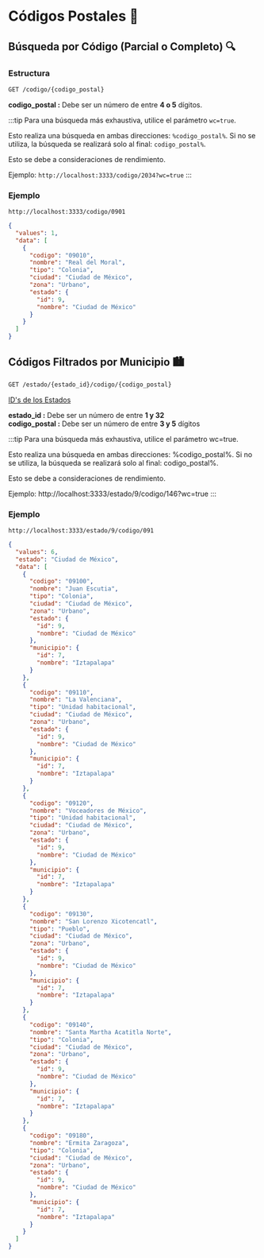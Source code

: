 # Códigos Postales 📮

## Búsqueda por Código (Parcial o Completo) 🔍

### Estructura

```BASH
GET /codigo/{codigo_postal}
```

**codigo_postal :** Debe ser un número de entre **4 o 5** dígitos.

:::tip
Para una búsqueda más exhaustiva, utilice el parámetro `wc=true`.

Esto realiza una búsqueda en ambas direcciones: `%codigo_postal%`.
Si no se utiliza, la búsqueda se realizará solo al final: `codigo_postal%`.

Esto se debe a consideraciones de rendimiento.

Ejemplo:
`http://localhost:3333/codigo/2034?wc=true`
:::

### Ejemplo
`http://localhost:3333/codigo/0901`

```json
{
  "values": 1,
  "data": [
    {
      "codigo": "09010",
      "nombre": "Real del Moral",
      "tipo": "Colonia",
      "ciudad": "Ciudad de México",
      "zona": "Urbano",
      "estado": {
        "id": 9,
        "nombre": "Ciudad de México"
      }
    }
  ]
}
```

## Códigos Filtrados por Municipio 🏙️

```bash
GET /estado/{estado_id}/codigo/{codigo_postal}
```

[ID's de los Estados ](/estados)

**estado_id :** Debe ser un número de entre **1 y 32**
<br>
**codigo_postal :** Debe ser un número de entre **3 y 5** dígitos


:::tip
Para una búsqueda más exhaustiva, utilice el parámetro wc=true.

Esto realiza una búsqueda en ambas direcciones: %codigo_postal%.
Si no se utiliza, la búsqueda se realizará solo al final: codigo_postal%.

Esto se debe a consideraciones de rendimiento.

Ejemplo:
http://localhost:3333/estado/9/codigo/146?wc=true
:::

### Ejemplo
`http://localhost:3333/estado/9/codigo/091`

```json
{
  "values": 6,
  "estado": "Ciudad de México",
  "data": [
    {
      "codigo": "09100",
      "nombre": "Juan Escutia",
      "tipo": "Colonia",
      "ciudad": "Ciudad de México",
      "zona": "Urbano",
      "estado": {
        "id": 9,
        "nombre": "Ciudad de México"
      },
      "municipio": {
        "id": 7,
        "nombre": "Iztapalapa"
      }
    },
    {
      "codigo": "09110",
      "nombre": "La Valenciana",
      "tipo": "Unidad habitacional",
      "ciudad": "Ciudad de México",
      "zona": "Urbano",
      "estado": {
        "id": 9,
        "nombre": "Ciudad de México"
      },
      "municipio": {
        "id": 7,
        "nombre": "Iztapalapa"
      }
    },
    {
      "codigo": "09120",
      "nombre": "Voceadores de México",
      "tipo": "Unidad habitacional",
      "ciudad": "Ciudad de México",
      "zona": "Urbano",
      "estado": {
        "id": 9,
        "nombre": "Ciudad de México"
      },
      "municipio": {
        "id": 7,
        "nombre": "Iztapalapa"
      }
    },
    {
      "codigo": "09130",
      "nombre": "San Lorenzo Xicotencatl",
      "tipo": "Pueblo",
      "ciudad": "Ciudad de México",
      "zona": "Urbano",
      "estado": {
        "id": 9,
        "nombre": "Ciudad de México"
      },
      "municipio": {
        "id": 7,
        "nombre": "Iztapalapa"
      }
    },
    {
      "codigo": "09140",
      "nombre": "Santa Martha Acatitla Norte",
      "tipo": "Colonia",
      "ciudad": "Ciudad de México",
      "zona": "Urbano",
      "estado": {
        "id": 9,
        "nombre": "Ciudad de México"
      },
      "municipio": {
        "id": 7,
        "nombre": "Iztapalapa"
      }
    },
    {
      "codigo": "09180",
      "nombre": "Ermita Zaragoza",
      "tipo": "Colonia",
      "ciudad": "Ciudad de México",
      "zona": "Urbano",
      "estado": {
        "id": 9,
        "nombre": "Ciudad de México"
      },
      "municipio": {
        "id": 7,
        "nombre": "Iztapalapa"
      }
    }
  ]
}
```
